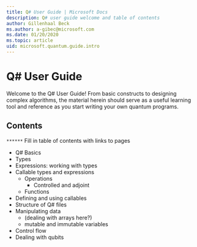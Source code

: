 ```yaml
---
title: Q# User Guide | Microsoft Docs 
description: Q# user guide welcome and table of contents
author: Gillenhaal Beck
ms.author: a-gibec@microsoft.com 
ms.date: 01/20/2020
ms.topic: article
uid: microsoft.quantum.guide.intro
---
```


# Q# User Guide

Welcome to the Q# User Guide! 
From basic constructs to designing complex algorithms, the material herein should serve as a useful learning tool and reference as you start writing your own quantum programs. 


## Contents

`******` Fill in table of contents with links to pages

- Q# Basics
- Types
- Expressions: working with types
- Callable types and expressions
    - Operations
        - Controlled and adjoint
    - Functions
- Defining and using callables
- Structure of Q# files
- Manipulating data
    - (dealing with arrays here?)
    - mutable and immutable variables
- Control flow
- Dealing with qubits